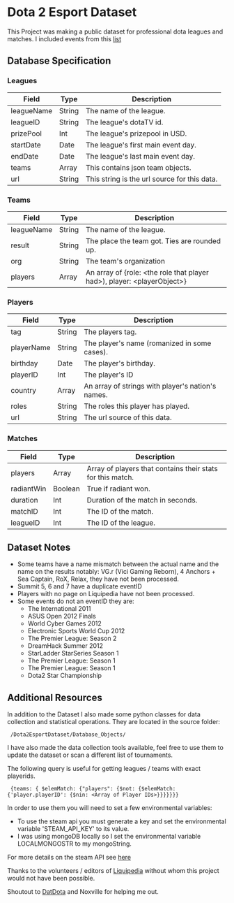# Dota 2 Esport Dataset

This Project was making a public dataset for professional dota leagues and matches.
I included events from this [list](https://liquipedia.net/dota2/Tier_1_Tournaments)

## Database Specification

### Leagues

| Field | Type | Description |
| ---------- | ------- | ------------------------ |
| leagueName | String | The name of the league. |
| leagueID | String | The league's dotaTV id. |
| prizePool | Int | The league's prizepool in USD. |
| startDate | Date | The league's first main event day. |
| endDate | Date | The league's last main event day. |
| teams | Array | This contains json team objects. |
| url | String | This string is the url source for this data. |

### Teams

| Field | Type | Description |
| ---------- | ------- | ------------------------ |
| leagueName | String | The name of the league. |
| result | String | The place the team got. Ties are rounded up.|
| org | String | The team's organization |
| players | Array | An array of {role: \<the role that player had\>), player: \<playerObject\>} |

### Players

| Field | Type | Description |
| ---------- | ------- | ------------------------ |
| tag | String | The players tag. |
| playerName | String | The player's name (romanized in some cases). |
| birthday | Date | The player's birthday. |
| playerID | Int | The player's ID |
| country | Array | An array of strings with player's nation's names. |
| roles | String | The roles this player has played. |
| url | String | The url source of this data. |

### Matches

| Field | Type | Description |
| ---------- | ------- | ------------------------ |
| players | Array | Array of players that contains their stats for this match. |
| radiantWin | Boolean | True if radiant won. |
| duration | Int | Duration of the match in seconds. |
| matchID | Int | The ID of the match. |
| leagueID | Int | The ID of the league. |

## Dataset Notes

- Some teams have a name mismatch between the actual name and the name on the results notably: VG.r (Vici Gaming Reborn), 4 Anchors + Sea Captain, RoX, Relax, they have not been processed.
- Summit 5, 6 and 7 have a duplicate eventID 
- Players with no page on Liquipedia have not been processed.
- Some events do not an eventID they are: 
  - The International 2011
  - ASUS Open 2012 Finals
  - World Cyber Games 2012
  - Electronic Sports World Cup 2012
  - The Premier League: Season 2
  - DreamHack Summer 2012
  - StarLadder StarSeries Season 1
  - The Premier League: Season 1
  - The Premier League: Season 1
  - Dota2 Star Championship

## Additional Resources

In addition to the Dataset I also made some python classes for data collection and statistical operations. They are located in the source folder:

     /Dota2EsportDataset/Database_Objects/
I have also made the data collection tools available, feel free to use them to update the dataset or scan a different list of tournaments.

The following query is useful for getting leagues / teams with exact playerids.

     {teams: { $elemMatch: {"players": {$not: {$elemMatch: {'player.playerID': {$nin: <Array of Player IDs>}}}}}}}

In order to use them you will need to set a few environmental variables:

- To use the steam api you must generate a key and set the environmental variable 'STEAM_API_KEY' to its value. 
- I was using mongoDB locally so I set the environmental variable LOCALMONGOSTR to my mongoString.

For more details on the steam API see [here](https://wiki.teamfortress.com/wiki/WebAPI)

Thanks to the volunteers / editors of [Liquipedia](https://liquipedia.net/dota2/Main_Page) without whom this project would not have been possible.

Shoutout to [DatDota](http://www.datdota.com/) and Noxville for helping me out.
